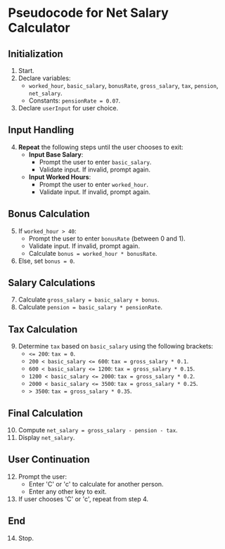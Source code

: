 # Pseudocode for Net Salary Calculator

## Initialization
1. Start.
2. Declare variables:
   - `worked_hour`, `basic_salary`, `bonusRate`, `gross_salary`, `tax`, `pension`, `net_salary`.
   - Constants: `pensionRate = 0.07`.
3. Declare `userInput` for user choice.

## Input Handling
4. **Repeat** the following steps until the user chooses to exit:
   - **Input Base Salary**:
     - Prompt the user to enter `basic_salary`.
     - Validate input. If invalid, prompt again.
   - **Input Worked Hours**:
     - Prompt the user to enter `worked_hour`.
     - Validate input. If invalid, prompt again.

## Bonus Calculation
5. If `worked_hour > 40`:
   - Prompt the user to enter `bonusRate` (between 0 and 1).
   - Validate input. If invalid, prompt again.
   - Calculate `bonus = worked_hour * bonusRate`.
6. Else, set `bonus = 0`.

## Salary Calculations
7. Calculate `gross_salary = basic_salary + bonus`.
8. Calculate `pension = basic_salary * pensionRate`.

## Tax Calculation
9. Determine `tax` based on `basic_salary` using the following brackets:
   - `<= 200`: `tax = 0`.
   - `200 < basic_salary <= 600`: `tax = gross_salary * 0.1`.
   - `600 < basic_salary <= 1200`: `tax = gross_salary * 0.15`.
   - `1200 < basic_salary <= 2000`: `tax = gross_salary * 0.2`.
   - `2000 < basic_salary <= 3500`: `tax = gross_salary * 0.25`.
   - `> 3500`: `tax = gross_salary * 0.35`.

## Final Calculation
10. Compute `net_salary = gross_salary - pension - tax`.
11. Display `net_salary`.

## User Continuation
12. Prompt the user:
    - Enter 'C' or 'c' to calculate for another person.
    - Enter any other key to exit.
13. If user chooses 'C' or 'c', repeat from step 4.

## End
14. Stop.
